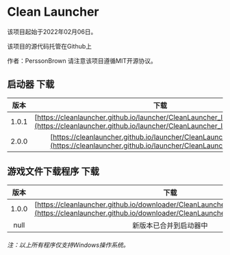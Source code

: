 # Clean Launcher

该项目起始于2022年02月06日。

该项目的源代码托管在Github上

作者：PerssonBrown 请注意该项目遵循MIT开源协议。

## 启动器 下载

| 版本 | 下载 |
| :--: | :--: |
| 1.0.1 | [https://cleanlauncher.github.io/launcher/CleanLauncher_launcher_1_0_1.zip](https://cleanlauncher.github.io/launcher/CleanLauncher_launcher_1_0_1.zip) |
| 2.0.0 | [https://cleanlauncher.github.io/launcher/CleanLauncher_2_0_0.zip](https://cleanlauncher.github.io/launcher/CleanLauncher_2_0_0.zip) |

## 游戏文件下载程序 下载

| 版本 | 下载 |
| :--: | :--: |
| 1.0.0 | [https://cleanlauncher.github.io/downloader/CleanLauncher_downloader_1_0_0.zip](https://cleanlauncher.github.io/downloader/CleanLauncher_downloader_1_0_0.zip)|
| null | 新版本已合并到启动器中 |

###### 注：以上所有程序仅支持Windows操作系统。
